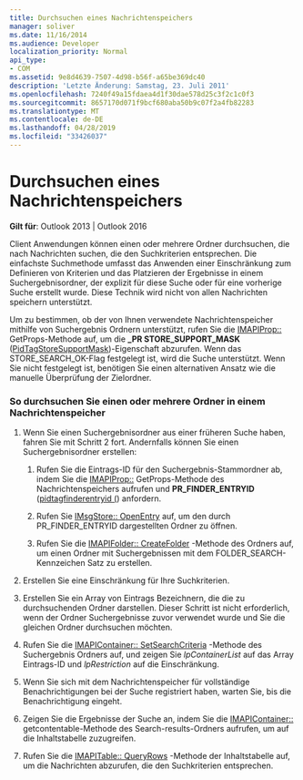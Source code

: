 ```yaml
---
title: Durchsuchen eines Nachrichtenspeichers
manager: soliver
ms.date: 11/16/2014
ms.audience: Developer
localization_priority: Normal
api_type:
- COM
ms.assetid: 9e8d4639-7507-4d98-b56f-a65be369dc40
description: 'Letzte Änderung: Samstag, 23. Juli 2011'
ms.openlocfilehash: 7240f49a15fdaea4d1f30dae578d25c3f2c1c0f3
ms.sourcegitcommit: 8657170d071f9bcf680aba50b9c07f2a4fb82283
ms.translationtype: MT
ms.contentlocale: de-DE
ms.lasthandoff: 04/28/2019
ms.locfileid: "33426037"
---
```

# <a name="searching-a-message-store"></a>Durchsuchen eines Nachrichtenspeichers

**Gilt für**: Outlook 2013 | Outlook 2016 
  
Client Anwendungen können einen oder mehrere Ordner durchsuchen, die nach Nachrichten suchen, die den Suchkriterien entsprechen. Die einfachste Suchmethode umfasst das Anwenden einer Einschränkung zum Definieren von Kriterien und das Platzieren der Ergebnisse in einem Suchergebnisordner, der explizit für diese Suche oder für eine vorherige Suche erstellt wurde. Diese Technik wird nicht von allen Nachrichten speichern unterstützt. 

Um zu bestimmen, ob der von Ihnen verwendete Nachrichtenspeicher mithilfe von Suchergebnis Ordnern unterstützt, rufen Sie die [IMAPIProp::](imapiprop-getprops.md) GetProps-Methode auf, um die **\_PR STORE_SUPPORT_MASK** ([PidTagStoreSupportMask](pidtagstoresupportmask-canonical-property.md))-Eigenschaft abzurufen. Wenn das STORE_SEARCH_OK-Flag festgelegt ist, wird die Suche unterstützt. Wenn Sie nicht festgelegt ist, benötigen Sie einen alternativen Ansatz wie die manuelle Überprüfung der Zielordner.
  
### <a name="to-search-one-or-more-folders-in-a-message-store"></a>So durchsuchen Sie einen oder mehrere Ordner in einem Nachrichtenspeicher
  
1. Wenn Sie einen Suchergebnisordner aus einer früheren Suche haben, fahren Sie mit Schritt 2 fort. Andernfalls können Sie einen Suchergebnisordner erstellen:
    
    1. Rufen Sie die Eintrags-ID für den Suchergebnis-Stammordner ab, indem Sie die [IMAPIProp::](imapiprop-getprops.md) GetProps-Methode des Nachrichtenspeichers aufrufen und **PR_FINDER_ENTRYID** ([pidtagfinderentryid (](pidtagfinderentryid-canonical-property.md)) anfordern.
        
    2. Rufen Sie [IMsgStore:: OpenEntry](imsgstore-openentry.md) auf, um den durch PR_FINDER_ENTRYID dargestellten Ordner zu öffnen. 
        
    3. Rufen Sie die [IMAPIFolder:: CreateFolder](imapifolder-createfolder.md) -Methode des Ordners auf, um einen Ordner mit Suchergebnissen mit dem FOLDER_SEARCH-Kennzeichen Satz zu erstellen. 
    
2. Erstellen Sie eine Einschränkung für Ihre Suchkriterien. 
    
3. Erstellen Sie ein Array von Eintrags Bezeichnern, die die zu durchsuchenden Ordner darstellen. Dieser Schritt ist nicht erforderlich, wenn der Ordner Suchergebnisse zuvor verwendet wurde und Sie die gleichen Ordner durchsuchen möchten.
    
4. Rufen Sie die [IMAPIContainer:: SetSearchCriteria](imapicontainer-setsearchcriteria.md) -Methode des Suchergebnis Ordners auf, und zeigen Sie _lpContainerList_ auf das Array Eintrags-ID und _lpRestriction_ auf die Einschränkung. 
    
5. Wenn Sie sich mit dem Nachrichtenspeicher für vollständige Benachrichtigungen bei der Suche registriert haben, warten Sie, bis die Benachrichtigung eingeht.
    
6. Zeigen Sie die Ergebnisse der Suche an, indem Sie die [IMAPIContainer::](imapicontainer-getcontentstable.md) getcontentable-Methode des Search-results-Ordners aufrufen, um auf die Inhaltstabelle zuzugreifen. 
    
7. Rufen Sie die [IMAPITable:: QueryRows](imapitable-queryrows.md) -Methode der Inhaltstabelle auf, um die Nachrichten abzurufen, die den Suchkriterien entsprechen. 
    

